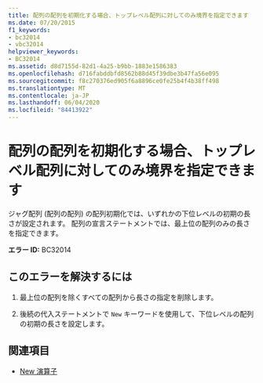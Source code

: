 ```yaml
---
title: 配列の配列を初期化する場合、トップレベル配列に対してのみ境界を指定できます
ms.date: 07/20/2015
f1_keywords:
- bc32014
- vbc32014
helpviewer_keywords:
- BC32014
ms.assetid: d8d7155d-82d1-4a25-b9bb-1883e1586383
ms.openlocfilehash: d716fabddbfd8562b88d45f39dbe3b47fa56e095
ms.sourcegitcommit: f8c270376ed905f6a8896ce0fe25b4f4b38ff498
ms.translationtype: MT
ms.contentlocale: ja-JP
ms.lasthandoff: 06/04/2020
ms.locfileid: "84413922"
---
```

# <a name="bounds-can-be-specified-only-for-the-top-level-array-when-initializing-an-array-of-arrays"></a>配列の配列を初期化する場合、トップレベル配列に対してのみ境界を指定できます
ジャグ配列 (配列の配列) の配列初期化では、いずれかの下位レベルの初期の長さが設定されます。 配列の宣言ステートメントでは、最上位の配列のみの長さを指定できます。  
  
 **エラー ID:** BC32014  
  
## <a name="to-correct-this-error"></a>このエラーを解決するには  
  
1. 最上位の配列を除くすべての配列から長さの指定を削除します。  
  
2. 後続の代入ステートメントで `New` キーワードを使用して、下位レベルの配列の初期の長さを設定します。  
  
## <a name="see-also"></a>関連項目

- [New 演算子](../language-reference/operators/new-operator.md)
